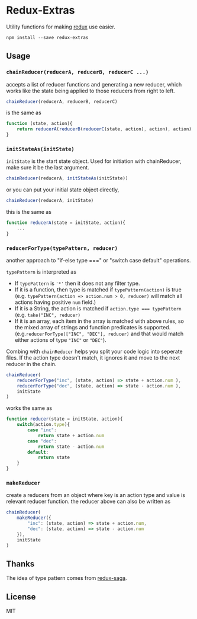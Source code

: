 Redux-Extras
=============

Utility functions for making [redux](http://redux.js.org) use easier.

```js
npm install --save redux-extras
```

## Usage
### `chainReducer(reducerA, reducerB, reducerC ...)`

accepts a list of reducer functions and generating a new reducer, which works like the state being applied to those reducers from right to left.

```js
chainReducer(reducerA, reducerB, reducerC)
```

is the same as 

```js
function (state, action){
	return reducerA(reducerB(reducerC(state, action), action), action)
}
```

### `initStateAs(initState)`

`initState` is the start state object. Used for initiation with chainReducer, make sure it be the last argument.

```js
chainReducer(reducerA, initStateAs(initState))
```

or you can put your initial state object directly,

```js
chainReducer(reducerA, initState)
```

this is the same as

```js
function reducerA(state = initState, action){
	...
}
```

### `reducerForType(typePattern, reducer)`

another approach to "if-else type ===" or "switch case default" operations. 

`typePattern` is interpreted as

- If `typePattern` is  `'*'` then it does not any filter type.
- If it is a function, then type is matched if `typePattern(action)` is true (e.g. `typePattern(action => action.num > 0, reducer)` will match all actions having positive `num` field.)
- If it is a String, the action is matched if `action.type === typePattern` (e.g. `take("INC", reducer)`
- If it is an array, each item in the array is matched with above rules, so the mixed array of strings and function predicates is supported. (e.g.`reducerForType(["INC", "DEC"], reducer)` and that would match either actions of type `"INC"` or `"DEC"`).


Combing with `chainReducer` helps you split your code logic into seperate files. If the action type doesn't match, it ignores it and move to the next reducer in the chain. 

```js
chainReducer(
	reducerForType("inc", (state, action) => state + action.num ),
	reducerForType("dec", (state, action) => state - action.num ),
	initState
)
```

works the same as

```js
function reducer(state = initState, action){
	switch(action.type){
		case "inc": 
			return state + action.num
		case "dec":
			return state - action.num
		default:
			return state
	}
}
```

### `makeReducer`

create a reducers from an object where key is an action type and value is relevant reducer function. the reducer above can also be written as

```js
chainReducer(
	makeReducer({
		"inc": (state, action) => state + action.num,
		"dec": (state, action) => state - action.num
	}),
	initState
)
```

## Thanks

The idea of type pattern comes from [redux-saga](https://redux-saga.js.org/docs/api/index.html#takepattern).

## License

MIT